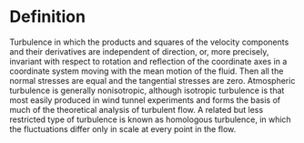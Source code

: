 # Definition

Turbulence in which the products and squares of the velocity components
and their derivatives are independent of direction, or, more precisely,
invariant with respect to rotation and reflection of the coordinate axes
in a coordinate system moving with the mean motion of the fluid. Then
all the normal stresses are equal and the tangential stresses are zero.
Atmospheric turbulence is generally nonisotropic, although isotropic
turbulence is that most easily produced in wind tunnel experiments and
forms the basis of much of the theoretical analysis of turbulent flow. A
related but less restricted type of turbulence is known as homologous
turbulence, in which the fluctuations differ only in scale at every
point in the flow.
